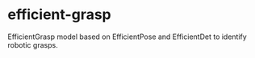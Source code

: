 # efficient-grasp
EfficientGrasp model based on EfficientPose and EfficientDet to identify robotic grasps.
